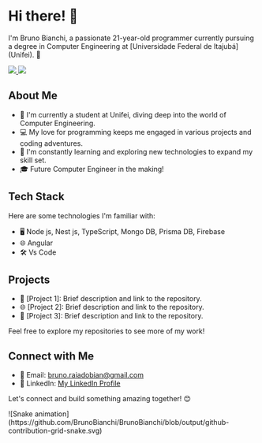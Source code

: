 # Hi there! 👋

I'm Bruno Bianchi, a passionate 21-year-old programmer currently pursuing a degree in Computer Engineering at [Universidade Federal de Itajubá] (Unifei). 🚀

<div>
  <a href="https://github.com/BrunoBianchi">
  <img height="180em" src="https://github-readme-stats.vercel.app/api?username=BrunoBianchi&show_icons=true&theme=dracula&include_all_commits=true&count_private=true"/>
<img height="180em" src="https://github-readme-stats.vercel.app/api/top-langs/?username=BrunoBianchi&layout=compact&langs_count=7&theme=dracula"/>

</a>
</div>


## About Me

- 🌱 I'm currently a student at Unifei, diving deep into the world of Computer Engineering.
- 💻 My love for programming keeps me engaged in various projects and coding adventures.
- 🚧 I'm constantly learning and exploring new technologies to expand my skill set.
- 🎓 Future Computer Engineer in the making!

## Tech Stack

Here are some technologies I'm familiar with:

- 🖥️ Node js, Nest js, TypeScript, Mongo DB, Prisma DB, Firebase
- 🌐 Angular
- 🛠️ Vs Code

## Projects

- 🚀 [Project 1]: Brief description and link to the repository.
- 🌐 [Project 2]: Brief description and link to the repository.
- 📱 [Project 3]: Brief description and link to the repository.

Feel free to explore my repositories to see more of my work!

## Connect with Me

- 📧 Email: bruno.raiadobian@gmail.com
- 💼 LinkedIn: [My LinkedIn Profile](https://www.linkedin.com/in/bruno-bianchi-65a442268/)


Let's connect and build something amazing together! 😊

<div>
  ![Snake animation](https://github.com/BrunoBianchi/BrunoBianchi/blob/output/github-contribution-grid-snake.svg)
</div>


